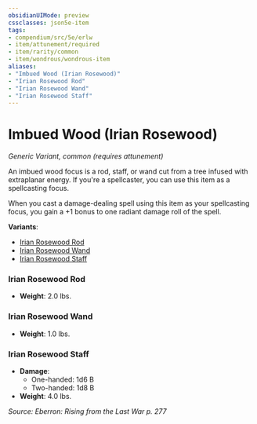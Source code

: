 ```yaml
---
obsidianUIMode: preview
cssclasses: json5e-item
tags:
- compendium/src/5e/erlw
- item/attunement/required
- item/rarity/common
- item/wondrous/wondrous-item
aliases: 
- "Imbued Wood (Irian Rosewood)"
- "Irian Rosewood Rod"
- "Irian Rosewood Wand"
- "Irian Rosewood Staff"
---
```

# Imbued Wood (Irian Rosewood)
*Generic Variant, common (requires attunement)*  


An imbued wood focus is a rod, staff, or wand cut from a tree infused with extraplanar energy. If you're a spellcaster, you can use this item as a spellcasting focus.

When you cast a damage-dealing spell using this item as your spellcasting focus, you gain a +1 bonus to one radiant damage roll of the spell.

**Variants**:
- [Irian Rosewood Rod](#Irian%20Rosewood%20Rod)
- [Irian Rosewood Wand](#Irian%20Rosewood%20Wand)
- [Irian Rosewood Staff](#Irian%20Rosewood%20Staff)

### Irian Rosewood Rod

- **Weight**: 2.0 lbs.

### Irian Rosewood Wand

- **Weight**: 1.0 lbs.

### Irian Rosewood Staff

- **Damage**:
  - One-handed: 1d6 B
  - Two-handed: 1d8 B
- **Weight**: 4.0 lbs.


*Source: Eberron: Rising from the Last War p. 277*